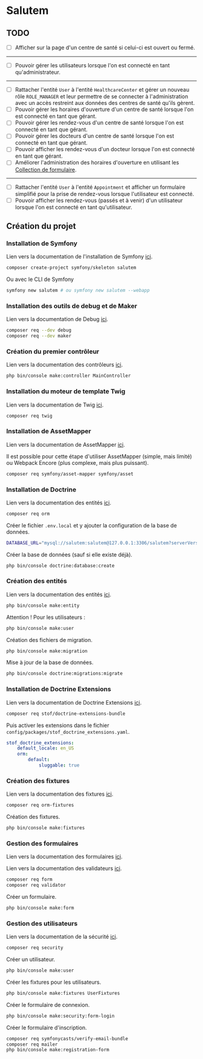 # Salutem

## TODO

- [ ] Afficher sur la page d'un centre de santé si celui-ci est ouvert ou fermé.
___
- [ ] Pouvoir gérer les utilisateurs lorsque l'on est connecté en tant qu'administrateur.
___
- [ ] Rattacher l'entité `User` à l'entité `HealthcareCenter` et gérer un nouveau rôle `ROLE_MANAGER` et leur permettre de se connecter à l'administration avec un accès restreint aux données des centres de santé qu'ils gèrent.
- [ ] Pouvoir gérer les horaires d'ouverture d'un centre de santé lorsque l'on est connecté en tant que gérant.
- [ ] Pouvoir gérer les rendez-vous d'un centre de santé lorsque l'on est connecté en tant que gérant.
- [ ] Pouvoir gérer les docteurs d'un centre de santé lorsque l'on est connecté en tant que gérant.
- [ ] Pouvoir afficher les rendez-vous d'un docteur lorsque l'on est connecté en tant que gérant.
- [ ] Améliorer l'administration des horaires d'ouverture en utilisant les [Collection de formulaire](https://symfony.com/doc/current/form/form_collections.html).
___
- [ ] Rattacher l'entité `User` à l'entité `Appointment` et afficher un formulaire simplifié pour la prise de rendez-vous lorsque l'utilisateur est connecté.
- [ ] Pouvoir afficher les rendez-vous (passés et à venir) d'un utilisateur lorsque l'on est connecté en tant qu'utilisateur.

## Création du projet

### Installation de Symfony

Lien vers la documentation de l'installation de Symfony
[ici](https://symfony.com/doc/current/setup.html).

```bash
composer create-project symfony/skeleton salutem
```

Ou avec le CLI de Symfony

```bash
symfony new salutem # ou symfony new salutem --webapp
```

### Installation des outils de debug et de Maker

Lien vers la documentation de Debug
[ici](https://symfony.com/doc/current/components/var_dumper.html).

```bash
composer req --dev debug
composer req --dev maker
```

### Création du premier contrôleur

Lien vers la documentation des contrôleurs
[ici](https://symfony.com/doc/current/controller.html).

```bash
php bin/console make:controller MainController
```

### Installation du moteur de template Twig

Lien vers la documentation de Twig
[ici](https://symfony.com/doc/current/templates.html).

```bash
composer req twig
```

### Installation de AssetMapper

Lien vers la documentation de AssetMapper
[ici](https://symfony.com/doc/current/frontend/asset_mapper.html).

Il est possible pour cette étape d'utiliser
AssetMapper (simple, mais limité) ou
Webpack Encore (plus complexe, mais plus puissant).

```bash
composer req symfony/asset-mapper symfony/asset
```

### Installation de Doctrine

Lien vers la documentation des entités
[ici](https://symfony.com/doc/current/doctrine.html).

```bash
composer req orm
```

Créer le fichier `.env.local` et y ajouter la configuration de la base de données.

```bash
DATABASE_URL="mysql://salutem:salutem@127.0.0.1:3306/salutem?serverVersion=5.7&charset=utf8mb4"
```

Créer la base de données (sauf si elle existe déjà).

```bash
php bin/console doctrine:database:create
```

### Création des entités

Lien vers la documentation des entités
[ici](https://symfony.com/doc/current/doctrine.html).

```bash
php bin/console make:entity
```

Attention ! Pour les utilisateurs :

```bash
php bin/console make:user
```

Création des fichiers de migration.

```bash
php bin/console make:migration
```

Mise à jour de la base de données.

```bash
php bin/console doctrine:migrations:migrate
```

### Installation de Doctrine Extensions

Lien vers la documentation de Doctrine Extensions
[ici](https://symfony.com/bundles/StofDoctrineExtensionsBundle/current/index.html).

```bash
composer req stof/doctrine-extensions-bundle
```

Puis activer les extensions dans le fichier `config/packages/stof_doctrine_extensions.yaml`.

```yaml
stof_doctrine_extensions:
    default_locale: en_US
    orm:
        default:
            sluggable: true
```

### Création des fixtures

Lien vers la documentation des fixtures
[ici](https://symfony.com/doc/current/bundles/DoctrineFixturesBundle/index.html).

```bash
composer req orm-fixtures
```

Création des fixtures.

```bash
php bin/console make:fixtures
```

### Gestion des formulaires

Lien vers la documentation des formulaires
[ici](https://symfony.com/doc/current/forms.html).

Lien vers la documentation des validateurs
[ici](https://symfony.com/doc/current/validation.html).

```bash
composer req form
composer req validator
```

Créer un formulaire.

```bash
php bin/console make:form
```

### Gestion des utilisateurs

Lien vers la documentation de la sécurité
[ici](https://symfony.com/doc/current/security.html).

```bash
composer req security
```

Créer un utilisateur.

```bash
php bin/console make:user
```

Créer les fixtures pour les utilisateurs.

```bash
php bin/console make:fixtures UserFixtures
```

Créer le formulaire de connexion.

```bash
php bin/console make:security:form-login
```

Créer le formulaire d'inscription.

```bash
composer req symfonycasts/verify-email-bundle
composer req mailer
php bin/console make:registration-form
```
